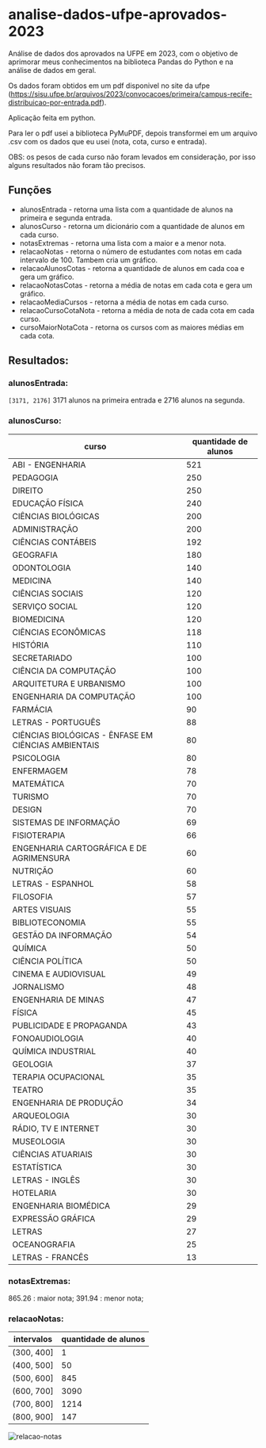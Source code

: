 # analise-dados-ufpe-aprovados-2023
Análise de dados dos aprovados na UFPE em 2023, com o objetivo de aprimorar meus conhecimentos na biblioteca Pandas do Python e na análise de dados em geral.

Os dados foram obtidos em um pdf disponivel no site da ufpe (https://sisu.ufpe.br/arquivos/2023/convocacoes/primeira/campus-recife-distribuicao-por-entrada.pdf).

Aplicação feita em python.

Para ler o pdf usei a biblioteca PyMuPDF, depois transformei em um arquivo .csv com os dados que eu usei (nota, cota, curso e entrada).

OBS: os pesos de cada curso não foram levados em consideração, por isso alguns resultados não foram tão precisos.

## Funções
- alunosEntrada - retorna uma lista com a quantidade de alunos na primeira e segunda entrada.
- alunosCurso - retorna um dicionário com a quantidade de alunos em cada curso.
- notasExtremas - retorna uma lista com a maior e a menor nota.
- relacaoNotas - retorna o número de estudantes com notas em cada intervalo de 100. Tambem cria um gráfico.
- relacaoAlunosCotas - retorna a quantidade de alunos em cada coa e gera um gráfico.
- relacaoNotasCotas - retorna a média de notas em cada cota e gera um gráfico.
- relacaoMediaCursos - retorna a média de notas em cada curso.
- relacaoCursoCotaNota - retorna a média de nota de cada cota em cada curso.
- cursoMaiorNotaCota - retorna os cursos com as maiores médias em cada cota.

## Resultados:
### alunosEntrada:

```[3171, 2176]``` 3171 alunos na primeira entrada e 2716 alunos na segunda.

### alunosCurso:

| curso | quantidade de alunos |
|-------|----------------------|
| ABI - ENGENHARIA | 521 |
| PEDAGOGIA | 250 |
| DIREITO | 250 |
| EDUCAÇÃO FÍSICA | 240 |
| CIÊNCIAS BIOLÓGICAS | 200 |
| ADMINISTRAÇÃO | 200 |
| CIÊNCIAS CONTÁBEIS | 192 |
| GEOGRAFIA | 180 |
| ODONTOLOGIA | 140 |
| MEDICINA | 140 |
| CIÊNCIAS SOCIAIS | 120 |
| SERVIÇO SOCIAL | 120 |
| BIOMEDICINA | 120 |
| CIÊNCIAS ECONÔMICAS | 118 |
| HISTÓRIA | 110 |
| SECRETARIADO | 100 |
| CIÊNCIA DA COMPUTAÇÃO | 100 |
| ARQUITETURA E URBANISMO | 100 |
| ENGENHARIA DA COMPUTAÇÃO | 100 |
| FARMÁCIA | 90 |
| LETRAS - PORTUGUÊS | 88 |
| CIÊNCIAS BIOLÓGICAS - ÊNFASE EM CIÊNCIAS AMBIENTAIS | 80 |
| PSICOLOGIA | 80 |
| ENFERMAGEM | 78 |
| MATEMÁTICA | 70 |
| TURISMO | 70 |
| DESIGN | 70 |
| SISTEMAS DE INFORMAÇÃO | 69 |
| FISIOTERAPIA | 66 |
| ENGENHARIA CARTOGRÁFICA E DE AGRIMENSURA | 60 |
| NUTRIÇÃO | 60 |
| LETRAS - ESPANHOL | 58 |
| FILOSOFIA | 57 |
| ARTES VISUAIS | 55 |
| BIBLIOTECONOMIA | 55 |
| GESTÃO DA INFORMAÇÃO | 54 |
| QUÍMICA | 50 |
| CIÊNCIA POLÍTICA | 50 |
| CINEMA E AUDIOVISUAL | 49 |
| JORNALISMO | 48 |
| ENGENHARIA DE MINAS | 47 |
| FÍSICA | 45 |
| PUBLICIDADE E PROPAGANDA | 43 |
| FONOAUDIOLOGIA | 40 |
| QUÍMICA INDUSTRIAL | 40 |
| GEOLOGIA | 37 |
| TERAPIA OCUPACIONAL | 35 |
| TEATRO | 35 |
| ENGENHARIA DE PRODUÇÃO | 34 |
| ARQUEOLOGIA | 30 |
| RÁDIO, TV E INTERNET | 30 |
| MUSEOLOGIA | 30 |
| CIÊNCIAS ATUARIAIS | 30 |
| ESTATÍSTICA | 30 |
| LETRAS - INGLÊS | 30 |
| HOTELARIA | 30 |
| ENGENHARIA BIOMÉDICA | 29 |
| EXPRESSÃO GRÁFICA | 29 |
| LETRAS | 27 |
| OCEANOGRAFIA | 25 |
| LETRAS - FRANCÊS | 13 |

### notasExtremas:
865.26 : maior nota;
391.94 : menor nota;

### relacaoNotas:
| intervalos | quantidade de alunos |
| ---------- | -------------------- |
| (300, 400] | 1 |
| (400, 500] | 50 |
| (500, 600] | 845 |
| (600, 700] | 3090 |
| (700, 800] | 1214 |
| (800, 900] | 147 |
![relacao-notas](https://github.com/wenderson-juvenal/analise-dados-ufpe-aprovados-2023/blob/main/images/relacao-notas.png
)

